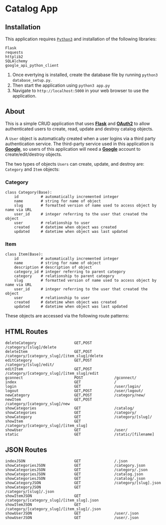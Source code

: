 # Catalog App

## Installation

This application requires [`Python3`](https://www.python.org/download/releases/3.0/) and installation of the following libraries:
    
    Flask
    requests
    httplib2
    SQLAlchemy
    google_api_python_client

1) Once evertying is installed, create the database file by running `python3 database_setup.py`.
2) Then start the application using `python3 app.py`
3) Navigate to `http://localhost:5000` in your web browser to use the application.


## About

This is a simple CRUD application that uses [**Flask**](http://flask.pocoo.org/) and [**OAuth2**](https://oauth.net/2/) to allow authenticated users to create, read, update and destroy catalog objects.

A `User` object is automatically created when a user logins via a third party authentication service. The third-party service used in this application is [**Google**](https://developers.google.com/identity/protocols/OAuth2), so users of this application will need a [**Google**](https://accounts.google.com/SignUp?hl=en) account to create/edit/destroy objects.

The two types of objects `Users` can create, update, and destroy are: `Category` and `Item` objects:

### Category
    class Category(Base):
        id          # automatically incremented integer
        name        # string for name of object
        slug        # formatted version of name used to access object by name via URL
        user_id     # integer referring to the user that created the object
        user        # relationship to user
        created     # datetime when object was created
        updated     # datetime when object was last updated
### Item
    class Item(Base):
        id          # automatically incremented integer
        name        # string for name of object
        description # description of object
        category_id # integer referring to parent category
        category    # relationship to parent category
        slug        # formatted version of name used to access object by name via URL
        user_id     # integer referring to the user that created the object
        user        # relationship to user
        created     # datetime when object was created
        updated     # datetime when object was last updated
        
These objects are accessed via the following route patterns:

## HTML Routes
    deleteCategory                 GET,POST          /category/[slug]/delete
    deleteItem                     GET,POST          /category/[category_slug]/[item_slug]/delete
    editCategory                   GET,POST          /category/[slug]/edit/
    editItem                       GET,POST          /category/[category_slug]/[item_slug]/edit
    gconnect                       POST              /gconnect/
    index                          GET               /
    login                          GET               /user/login/
    logout                         GET,POST          /user/logout/
    newCategory                    GET,POST          /category/new/
    newItem                        GET,POST          /category/[category_slug]/new
    showCategories                 GET               /catalog/
    showCategories                 GET               /category/
    showCategory                   GET               /category/[slug]/
    showItem                       GET               /category/[category_slug]/[item_slug]
    showUser                       GET               /user/
    static                         GET               /static/[filename]
    
## JSON Routes
    indexJSON                      GET               /.json
    showCategoriesJSON             GET               /category.json
    showCategoriesJSON             GET               /category/.json
    showCategoriesJSON             GET               /catalog.json
    showCategoriesJSON             GET               /catalog/.json
    showCategoryJSON               GET               /category/[slug].json
    showCategoryJSON               GET               /category/[slug]/.json
    showItemJSON                   GET               /category/[category_slug]/[item_slug].json
    showItemJSON                   GET               /category/[category_slug]/[item_slug]/.json
    showUserJSON                   GET               /user/.json
    showUserJSON                   GET               /user/.json
